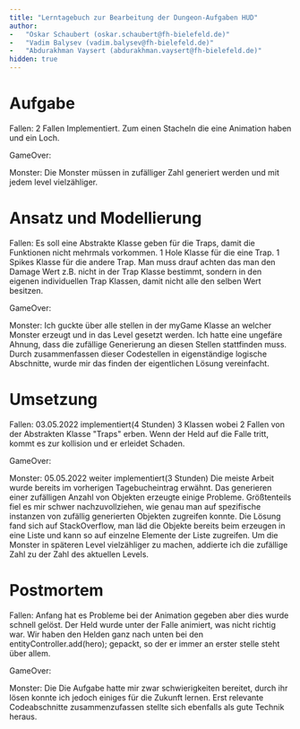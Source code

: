 ```yaml
---
title: "Lerntagebuch zur Bearbeitung der Dungeon-Aufgaben HUD"
author:
-   "Oskar Schaubert (oskar.schaubert@fh-bielefeld.de)"
-   "Vadim Balysev (vadim.balysev@fh-bielefeld.de)"
-   "Abdurakhman Vaysert (abdurakhman.vaysert@fh-bielefeld.de)"
hidden: true
---
```


<!--
Führen Sie zu jeder Woche zur Bearbeitung der Dungeon-Aufhaben ein
Lerntagebuch in Ihrem Team. Kopieren Sie dazu diese Vorlage und füllen
Sie den Kopf entsprechend aus.

Im Lerntagebuch sollen Sie Ihr Vorgehen bei der Bearbeitung der jeweiligen
Dungeon-Aufgaben vom ersten Schritt bis zur Abgabe der Lösung dokumentieren,
d.h. wie sind Sie die gestellte Aufgabe angegangen (und warum), was war
Ihr Plan und auf welche Probleme sind Sie bei der Umsetzung gestoßen und
wie haben Sie diese Probleme gelöst. Beachten Sie die vorgegebene Struktur.

Für jede Abgabe sollte ungefähr eine DIN-A4-Seite Text erstellt werden,
d.h. ca. 400 Wörter umfassen. Wer das Lerntagebuch nur ungenügend führt
oder es gar nicht mit abgibt, bekommt für die betreffende Abgabe 0 Punkte.

Checken Sie das Lerntagebuch mit in Ihr Projekt/Git-Repo ein.

Schreiben Sie den Text mit [Markdown](https://pandoc.org/MANUAL.html#pandocs-markdown).
Tipp: VSCode bringt einen vergleichsweise guten Markdown-Support (inkl. Preview)
bereits in der Grundinstallation mit.

Geben Sie das Lerntagebuch stets mit ab. Achtung: Wenn Sie Abbildungen
einbetten (etwa UML-Diagramme), denken Sie daran, diese auch abzugeben!
-->


# Aufgabe

<!--
Bitte hier die zu lösende Aufgabe kurz in eigenen Worten beschreiben.
-->

Fallen: 
2 Fallen Implementiert. Zum einen Stacheln die eine Animation haben und ein Loch.

GameOver:


Monster:
Die Monster müssen in zufälliger Zahl generiert werden und mit jedem level vielzähliger.


# Ansatz und Modellierung

<!--
Bitte hier den Lösungsansatz kurz beschreiben:
-   Wie sollte die Aufgabe gelöst werden?
-   Welche Techniken wollten Sie einsetzen?
-   Wie sah Ihre Modellierung aus (UML-Diagramm)?
-   Worauf müssen Sie konkret achten?
-->

Fallen:
Es soll eine Abstrakte Klasse geben für die Traps, damit die Funktionen nicht mehrmals vorkommen.
1 Hole Klasse für die eine Trap. 1 Spikes Klasse für die andere Trap.
Man muss drauf achten das man den Damage Wert z.B. nicht in der Trap Klasse bestimmt, sondern
in den eigenen individuellen Trap Klassen, damit nicht alle den selben Wert besitzen.

GameOver:


Monster:
Ich guckte über alle stellen in der myGame Klasse an welcher Monster erzeugt und in das Level gesetzt werden.
Ich hatte eine ungefäre Ahnung, dass die zufällige Generierung an diesen Stellen stattfinden muss.
Durch zusammenfassen dieser Codestellen in eigenständige logische Abschnitte, wurde mir das finden der eigentlichen Lösung vereinfacht.

# Umsetzung

<!--
Bitte hier die Umsetzung der Lösung kurz beschreiben:
-   Was haben Sie gemacht,
-   an welchem Datum haben sie es gemacht,
-   wie lange hat es gedauert,
-   was war das Ergebnis?
-->

Fallen:
03.05.2022 implementiert(4 Stunden)
3 Klassen wobei 2 Fallen von der Abstrakten Klasse "Traps" erben.
Wenn der Held auf die Falle tritt, kommt es zur kollision und er erleidet Schaden.

GameOver:

Monster:
05.05.2022 weiter implementiert(3 Stunden)
Die meiste Arbeit wurde bereits im vorherigen Tagebucheintrag erwähnt.
Das generieren einer zufälligen Anzahl von Objekten erzeugte einige Probleme.
Größtenteils fiel es mir schwer nachzuvollziehen, wie genau man auf spezifische instanzen von zufällig generierten Objekten zugreifen konnte.
Die Lösung fand sich auf StackOverflow, man läd die Objekte bereits beim erzeugen in eine Liste und kann so auf einzelne Elemente der Liste zugreifen.
Um die Monster in späteren Level vielzähliger zu machen, addierte ich die zufällige Zahl zu der Zahl des aktuellen Levels.



# Postmortem

<!--
Bitte blicken Sie auf die Aufgabe, Ihren Lösungsansatz und die Umsetzung
kritisch zurück:
-   Was hat funktioniert, was nicht? Würden Sie noch einmal so vorgehen?
-   Welche Probleme sind bei der Umsetzung Ihres Lösungsansatzes aufgetreten?
-   Wie haben Sie die Probleme letztlich gelöst?
-->

Fallen:
Anfang hat es Probleme bei der Animation gegeben aber dies wurde schnell gelöst. Der Held wurde unter der Falle animiert, was nicht richtig war.
Wir haben den Helden ganz nach unten bei den entityController.add(hero); gepackt, so der er immer an erster stelle steht über allem.

GameOver:


Monster:
Die Die Aufgabe hatte mir zwar schwierigkeiten bereitet, durch ihr lösen konnte ich jedoch einiges für die Zukunft lernen.
Erst relevante Codeabschnitte zusammenzufassen stellte sich ebenfalls als gute Technik heraus.